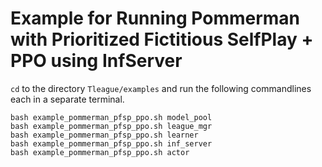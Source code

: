 # Example for Running Pommerman with Prioritized Fictitious SelfPlay + PPO using InfServer
`cd` to the directory `Tleague/examples` and run the following commandlines each in a separate terminal.
```Shell
bash example_pommerman_pfsp_ppo.sh model_pool
bash example_pommerman_pfsp_ppo.sh league_mgr
bash example_pommerman_pfsp_ppo.sh learner
bash example_pommerman_pfsp_ppo.sh inf_server
bash example_pommerman_pfsp_ppo.sh actor
```
